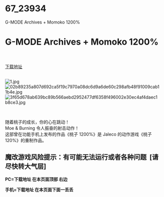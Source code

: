 # 67_23934
G-MODE Archives + Momoko 1200%
# G-MODE Archives + Momoko 1200%
 <br/></br>
[下载地址](https://www.switch520.cc/article/23934 "下载地址")
<br/></br>

<p><img title="1.jpg" src="https://www.switch520.cc/muke_img/2021_10_31_130eab81b09c1.jpg" alt="1.jpg"><br>
<img title="02b89235a807d692ca5f19c7970a08dc6d9a6de60c298afb48f91009cab11b4e.jpg" src="https://www.switch520.cc/muke_img/2021_10_31_e647d3937950e.jpg" alt="02b89235a807d692ca5f19c7970a08dc6d9a6de60c298afb48f91009cab11b4e.jpg"><br>
<img title="3f65d678ab639bc89b566aebd2952477df6358f496002e30ec4af4daec1b8ce3.jpg" src="https://www.switch520.cc/muke_img/2021_10_31_3ca68d2d67f19.jpg" alt="3f65d678ab639bc89b566aebd2952477df6358f496002e30ec4af4daec1b8ce3.jpg"></p>
<p>&nbsp;</p>
<p>随着桃子的成长，你的心在跳动！<br>
Moe &amp; Burning 令人振奋的射击动作！<br>
这部曾在功能手机上发布的作品《桃子 1200%》是 Jaleco 的动作游戏《桃子 120%》的重制作品。</p>
<h2>魔改游戏风险提示：有可能无法运行或者各种问题 &nbsp;[请尽快转大气层]</h2>

<p><strong>PC=</strong><strong>下载地址 在本页面顶部 右边</strong></p>
<p><strong>手机=下载地址 在本页面下面一丢丢</strong></p>
<p>&nbsp;</p>
